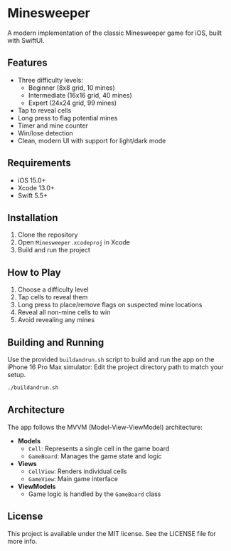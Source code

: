 # Minesweeper

A modern implementation of the classic Minesweeper game for iOS, built with SwiftUI.

## Features

- Three difficulty levels:
  - Beginner (8x8 grid, 10 mines)
  - Intermediate (16x16 grid, 40 mines)
  - Expert (24x24 grid, 99 mines)
- Tap to reveal cells
- Long press to flag potential mines
- Timer and mine counter
- Win/lose detection
- Clean, modern UI with support for light/dark mode

## Requirements

- iOS 15.0+
- Xcode 13.0+
- Swift 5.5+

## Installation

1. Clone the repository
2. Open `Minesweeper.xcodeproj` in Xcode
3. Build and run the project

## How to Play

1. Choose a difficulty level
2. Tap cells to reveal them
3. Long press to place/remove flags on suspected mine locations
4. Reveal all non-mine cells to win
5. Avoid revealing any mines

## Building and Running

Use the provided `buildandrun.sh` script to build and run the app on the iPhone 16 Pro Max simulator:
Edit the project directory path to match your setup.

```bash
./buildandrun.sh
```

## Architecture

The app follows the MVVM (Model-View-ViewModel) architecture:

- **Models**
  - `Cell`: Represents a single cell in the game board
  - `GameBoard`: Manages the game state and logic
- **Views**
  - `CellView`: Renders individual cells
  - `GameView`: Main game interface
- **ViewModels**
  - Game logic is handled by the `GameBoard` class

## License

This project is available under the MIT license. See the LICENSE file for more info.

